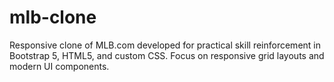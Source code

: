 # mlb-clone
Responsive clone of MLB.com developed for practical skill reinforcement in Bootstrap 5, HTML5, and custom CSS. Focus on responsive grid layouts and modern UI components.
